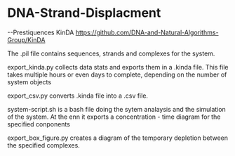 # DNA-Strand-Displacment

--Prestiquences
KinDA https://github.com/DNA-and-Natural-Algorithms-Group/KinDA

The .pil file contains sequences, strands and complexes for the system.

export_kinda.py collects data stats and exports them in a .kinda file.
This file takes multiple hours or even days to complete, depending on the number of system objects

export_csv.py converts .kinda file into a .csv file.

system-script.sh is a bash file doing the sytem analaysis and the simulation of the system. At the enn it exports a concentration - time diagram for the specified conponents 

export_box_figure.py creates a diagram of the temporary depletion between the specified complexes.
